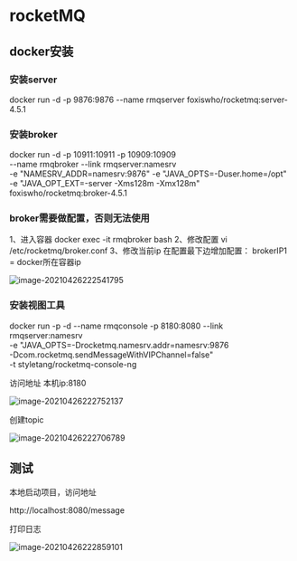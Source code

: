 

# rocketMQ

## docker安装

### 安装server

docker run -d -p 9876:9876 --name rmqserver  foxiswho/rocketmq:server-4.5.1

### 安装broker

docker run -d -p 10911:10911 -p 10909:10909\
 --name rmqbroker --link rmqserver:namesrv\
 -e "NAMESRV_ADDR=namesrv:9876" -e "JAVA_OPTS=-Duser.home=/opt"\
 -e "JAVA_OPT_EXT=-server -Xms128m -Xmx128m"\
 foxiswho/rocketmq:broker-4.5.1

### broker需要做配置，否则无法使用
1、进入容器
docker exec -it rmqbroker bash
2、修改配置
vi /etc/rocketmq/broker.conf
3、修改当前ip
在配置最下边增加配置：
brokerIP1 = docker所在容器ip

![image-20210426222541795](https://gitee.com/zhuzhuoneday/images/raw/master/img/image-20210426222541795.png)

### 安装视图工具

docker run -p -d --name rmqconsole -p 8180:8080 --link rmqserver:namesrv\
 -e "JAVA_OPTS=-Drocketmq.namesrv.addr=namesrv:9876\
 -Dcom.rocketmq.sendMessageWithVIPChannel=false"\
 -t styletang/rocketmq-console-ng

访问地址
本机ip:8180

![image-20210426222752137](https://gitee.com/zhuzhuoneday/images/raw/master/img/image-20210426222752137.png)

创建topic

![image-20210426222706789](https://gitee.com/zhuzhuoneday/images/raw/master/img/image-20210426222706789.png)



## 测试

本地启动项目，访问地址

 http://localhost:8080/message

打印日志

![image-20210426222859101](https://gitee.com/zhuzhuoneday/images/raw/master/img/image-20210426222859101.png)